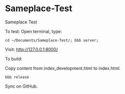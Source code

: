 Sameplace-Test
==============

Sameplace Test

To test:
Open terminal, type:

`cd ~/Documents/Sameplace-Test/; bbb server;`

Visit: http://127.0.0.1:8000/

To build:

Copy content from index_development.html to index.html.

`bbb release`

Sync on GitHub.